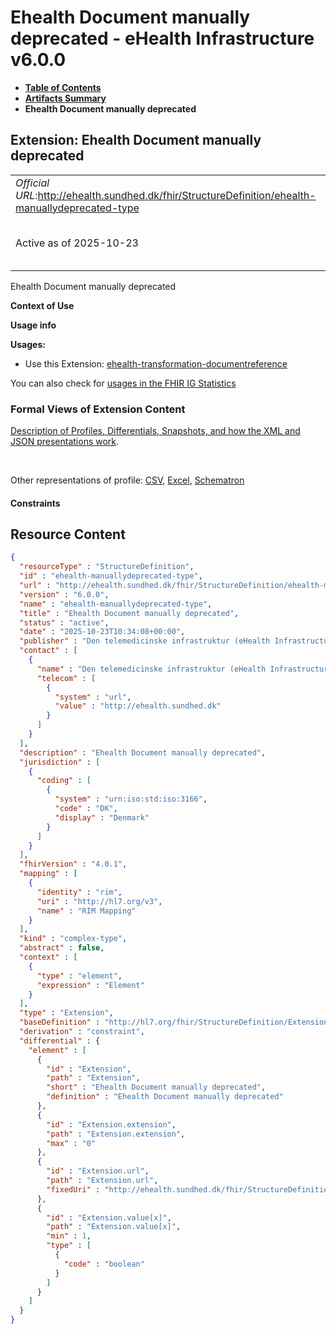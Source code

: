 # Ehealth Document manually deprecated - eHealth Infrastructure v6.0.0

* [**Table of Contents**](toc.md)
* [**Artifacts Summary**](artifacts.md)
* **Ehealth Document manually deprecated**

## Extension: Ehealth Document manually deprecated 

| | |
| :--- | :--- |
| *Official URL*:http://ehealth.sundhed.dk/fhir/StructureDefinition/ehealth-manuallydeprecated-type | *Version*:6.0.0 |
| Active as of 2025-10-23 | *Computable Name*:ehealth-manuallydeprecated-type |

Ehealth Document manually deprecated

**Context of Use**

**Usage info**

**Usages:**

* Use this Extension: [ehealth-transformation-documentreference](StructureDefinition-ehealth-transformation-documentreference.md)

You can also check for [usages in the FHIR IG Statistics](https://packages2.fhir.org/xig/dk.ehealth.sundhed.fhir.ig.core|current/StructureDefinition/ehealth-manuallydeprecated-type)

### Formal Views of Extension Content

 [Description of Profiles, Differentials, Snapshots, and how the XML and JSON presentations work](http://build.fhir.org/ig/FHIR/ig-guidance/readingIgs.html#structure-definitions). 

 

Other representations of profile: [CSV](StructureDefinition-ehealth-manuallydeprecated-type.csv), [Excel](StructureDefinition-ehealth-manuallydeprecated-type.xlsx), [Schematron](StructureDefinition-ehealth-manuallydeprecated-type.sch) 

#### Constraints



## Resource Content

```json
{
  "resourceType" : "StructureDefinition",
  "id" : "ehealth-manuallydeprecated-type",
  "url" : "http://ehealth.sundhed.dk/fhir/StructureDefinition/ehealth-manuallydeprecated-type",
  "version" : "6.0.0",
  "name" : "ehealth-manuallydeprecated-type",
  "title" : "Ehealth Document manually deprecated",
  "status" : "active",
  "date" : "2025-10-23T10:34:08+00:00",
  "publisher" : "Den telemedicinske infrastruktur (eHealth Infrastructure)",
  "contact" : [
    {
      "name" : "Den telemedicinske infrastruktur (eHealth Infrastructure)",
      "telecom" : [
        {
          "system" : "url",
          "value" : "http://ehealth.sundhed.dk"
        }
      ]
    }
  ],
  "description" : "Ehealth Document manually deprecated",
  "jurisdiction" : [
    {
      "coding" : [
        {
          "system" : "urn:iso:std:iso:3166",
          "code" : "DK",
          "display" : "Denmark"
        }
      ]
    }
  ],
  "fhirVersion" : "4.0.1",
  "mapping" : [
    {
      "identity" : "rim",
      "uri" : "http://hl7.org/v3",
      "name" : "RIM Mapping"
    }
  ],
  "kind" : "complex-type",
  "abstract" : false,
  "context" : [
    {
      "type" : "element",
      "expression" : "Element"
    }
  ],
  "type" : "Extension",
  "baseDefinition" : "http://hl7.org/fhir/StructureDefinition/Extension",
  "derivation" : "constraint",
  "differential" : {
    "element" : [
      {
        "id" : "Extension",
        "path" : "Extension",
        "short" : "Ehealth Document manually deprecated",
        "definition" : "Ehealth Document manually deprecated"
      },
      {
        "id" : "Extension.extension",
        "path" : "Extension.extension",
        "max" : "0"
      },
      {
        "id" : "Extension.url",
        "path" : "Extension.url",
        "fixedUri" : "http://ehealth.sundhed.dk/fhir/StructureDefinition/ehealth-manuallydeprecated-type"
      },
      {
        "id" : "Extension.value[x]",
        "path" : "Extension.value[x]",
        "min" : 1,
        "type" : [
          {
            "code" : "boolean"
          }
        ]
      }
    ]
  }
}

```
